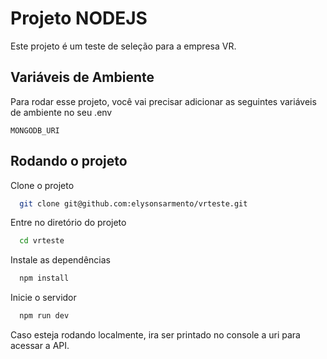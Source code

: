 
# Projeto NODEJS

Este projeto é um teste de seleção para a empresa VR.


## Variáveis de Ambiente

Para rodar esse projeto, você vai precisar adicionar as seguintes variáveis de ambiente no seu .env

`MONGODB_URI`



## Rodando o projeto

Clone o projeto

```bash
  git clone git@github.com:elysonsarmento/vrteste.git
```

Entre no diretório do projeto

```bash
  cd vrteste
```

Instale as dependências

```bash
  npm install
```

Inicie o servidor

```bash
  npm run dev
```

Caso esteja rodando localmente, ira ser printado no console a uri para acessar a API.